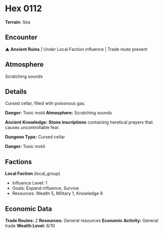 # Hex 0112

**Terrain:** Sea

## Encounter
▲ **Ancient Ruins** | Under Local Faction influence | Trade route present

## Atmosphere
Scratching sounds

## Details
Cursed cellar, filled with poisonous gas.

**Danger:** Toxic mold
**Atmosphere:** Scratching sounds


**Ancient Knowledge:** **Stone inscriptions** containing heretical prayers that causes uncontrollable fear.

**Dungeon Type:** Cursed cellar

**Danger:** Toxic mold

## Factions
**Local Faction** (local_group)
- Influence Level: 1
- Goals: Expand influence, Survive
- Resources: Wealth 5, Military 1, Knowledge 9

## Economic Data
**Trade Routes:** 2
**Resources:** General resources
**Economic Activity:** General trade
**Wealth Level:** 6/10
